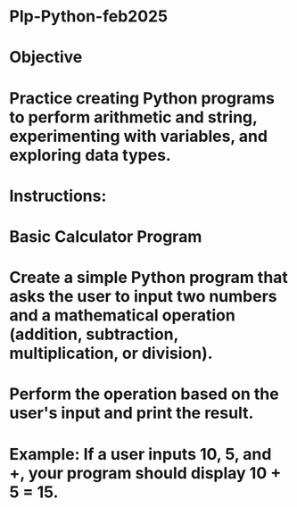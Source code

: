 # Plp-Python-feb2025
# Objective

# Practice creating Python programs to perform arithmetic and string, experimenting with variables, and exploring data types.

# Instructions:

# Basic Calculator Program

# Create a simple Python program that asks the user to input two numbers and a mathematical operation (addition, subtraction, multiplication, or division).
# Perform the operation based on the user's input and print the result.
# Example: If a user inputs 10, 5, and +, your program should display 10 + 5 = 15.
